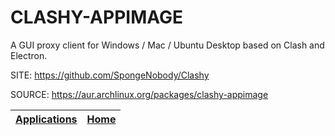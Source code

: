 # CLASHY-APPIMAGE

 A GUI proxy client for Windows / Mac / Ubuntu Desktop based 
 on Clash and Electron.

 SITE: https://github.com/SpongeNobody/Clashy

 SOURCE: https://aur.archlinux.org/packages/clashy-appimage

 | [Applications](https://portable-linux-apps.github.io/apps.html) | [Home](https://portable-linux-apps.github.io)
 | --- | --- |
